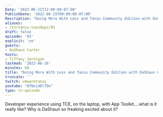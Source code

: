 ```yaml
---
Date: '2022-06-21T12:00:00-07:00'
PublishDate: '2022-06-15T00:00:00-07:00'
Description: "Doing More With Less and Tanzu Community Edition with DaShaun Carter"
aliases:
- /tv/tanzu-tuesdays/93
draft: false
episode: '93'
explicit: 'no'
guests:
- DaShaun Carter
hosts:
- Tiffany Jernigan
lastmod: '2022-06-16'
minutes: 60
title: "Doing More With Less and Tanzu Community Edition with DaShaun Carter"
truncate: ''
twitch: vmwaretanzu
youtube: "87NxiUDlTOo"
type: tv-episode
---
```


Developer experience using TCE, on the laptop, with App Toolkit....what is it really like?  Why is DaShaun so freaking excited about it?
